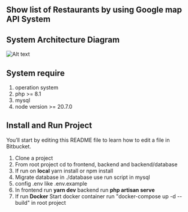 ## Show list of Restaurants by using Google map API System

## System Architecture Diagram
![Alt text](system_diagram/system_architecture_diagram.png)

## System require
1. operation system
2. php >= 8.1
3. mysql
4. node version >= 20.7.0

## Install and Run Project

You’ll start by editing this README file to learn how to edit a file in Bitbucket.

1. Clone a project
2. From root project cd to frontend, backend and backend/database
3. If run on **local** yarn install or npm install
4. Migrate database in ./database use run script in mysql
5. config .env like .env.example
6. In frontend run **yarn dev** backend run **php artisan serve**
7. If run **Docker** Start docker container run "docker-compose up -d --build" in root project